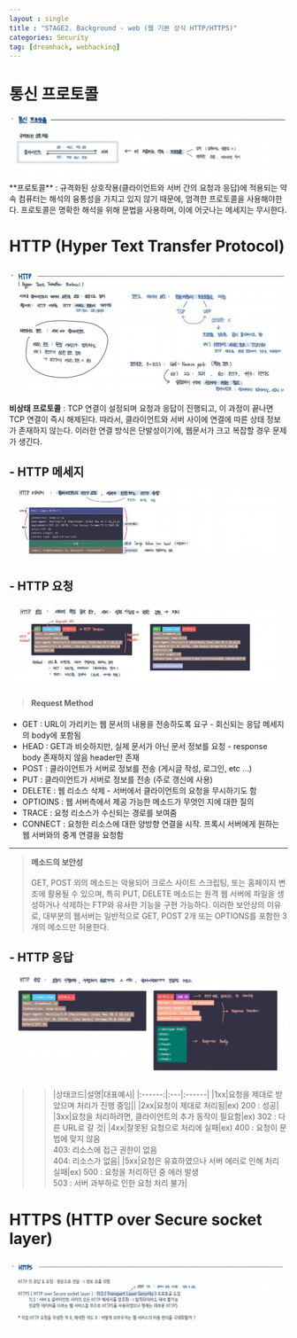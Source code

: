 ```yaml
---
layout : single
title : "STAGE2. Background - web (웹 기본 상식 HTTP/HTTPS)"
categories: Security
tag: [dreamhack, webhacking]
---
```


#  통신 프로토콜
<img src = "/images/webbackground/1.jpg">
**프로토콜** : 규격화된 상호작용(클라이언트와 서버 간의 요청과 응답)에 적용되는 약속
컴퓨터는 해석의 융통성을 가지고 있지 않기 때문에, 엄격한 프로토콜을 사용해야한다. 프로토콜은 명확한 해석을 위해 문법을 사용하며, 이에 어긋나는 메세지는 무시한다.

# HTTP (Hyper Text Transfer Protocol)
<img src = "/images/webbackground/2-1.jpg"><br>

**비상태 프로토콜** : TCP 연결이 설정되며 요청과 응답이 진행되고, 이 과정이 끝나면 TCP 연결이 즉시 해제된다. 따라서, 클라이언트와 서버 사이에 연결에 따른 상태 정보가 존재하지 않는다. 이러한 연결 방식은 단발성이기에, 웹문서가 크고 복잡할 경우 문제가 생긴다.

## - HTTP 메세지
<img src = "/images/webbackground/2-2.jpg">

## - HTTP 요청
<img src = "/images/webbackground/2-3.jpg">

>#### Request Method
- GET : URL이 가리키는 웹 문서의 내용을 전송하도록 요구 - 회신되는 응답 메세지의 body에 포함됨
- HEAD : GET과 비슷하지만, 실제 문서가 아닌 문서 정보를 요청 - response body 존재하지 않음 header만 존재
- POST : 클라이언트가 서버로 정보를 전송 (게시글 작성, 로그인, etc ...)
- PUT : 클라이언트가 서버로 정보를 전송 (주로 갱신에 사용)
- DELETE : 웹 리소스 삭제 - 서버에서 클라이언트의 요청을 무시하기도 함
- OPTIOINS : 웹 서버측에서 제공 가능한 메소드가 무엇인 지에 대한 질의
- TRACE : 요청 리소스가 수신되는 경로를 보여줌
- CONNECT : 요청한 리소스에 대한 양방향 연결을 시작. 프록시 서버에게 원하는 웹 서버와의 중계 연결을 요청함

---

> **메소드의 보안성** <br><br>
> GET, POST 외의 메소드는 악용되어 크로스 사이트 스크립팅, 또는 홈페이지 변조에 활용될 수 있으며, 특히 PUT, DELETE 메소드는 원격 웹 서버에 파일을 생성하거나 삭제하는 FTP와 유사한 기능을 구현 가능하다. 이러한 보안상의 이유로, 대부분의 웹서버는 일반적으로 GET, POST 2개 또는 OPTIONS를 포함한 3개의 메소드만 허용한다.

## - HTTP 응답
<img src = "/images/webbackground/3.jpg">


>>|상태코드|설명|대표예시|
|:------:|:---|:------|
|1xx|요청을 제대로 받았으며 처리가 진행 중임||
|2xx|요청이 제대로 처리됨|ex) 200 : 성공|
|3xx|요청을 처리하려면, 클라이언트의 추가 동작이 필요함|ex) 302 : 다른 URL로 갈 것|
|4xx|잘못된 요청으로 처리에 실패|ex) 400 : 요청이 문법에 맞지 않음 <br> 403: 리소스에 접근 권한이 없음 <br> 404: 리소스가 없음|
|5xx|요청은 유효하였으나 서버 에러로 인해 처리 실패|ex) 500 : 요청을 처리하던 중 에러 발생 <br> 503 : 서버 과부하로 인한 요청 처리 불가|

# HTTPS (HTTP over Secure socket layer)
<img src = "/images/webbackground/4.jpg">
